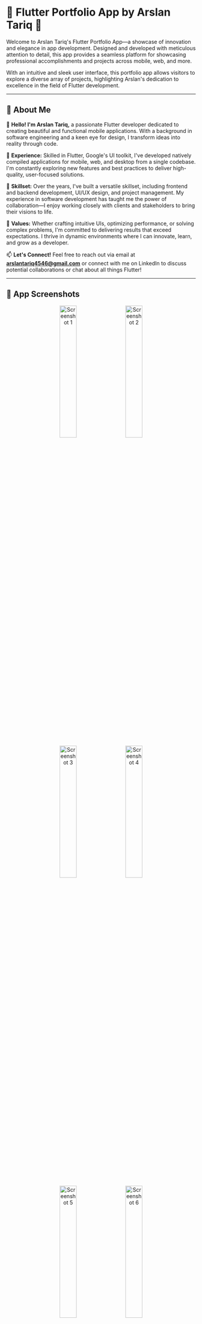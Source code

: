 # 🌟 Flutter Portfolio App by Arslan Tariq 🌟

Welcome to Arslan Tariq's Flutter Portfolio App—a showcase of innovation and elegance in app development. Designed and developed with meticulous attention to detail, this app provides a seamless platform for showcasing professional accomplishments and projects across mobile, web, and more.

With an intuitive and sleek user interface, this portfolio app allows visitors to explore a diverse array of projects, highlighting Arslan's dedication to excellence in the field of Flutter development.

---

## 🚀 About Me

👋 **Hello! I'm Arslan Tariq,** a passionate Flutter developer dedicated to creating beautiful and functional mobile applications. With a background in software engineering and a keen eye for design, I transform ideas into reality through code.

🔹 **Experience:** Skilled in Flutter, Google's UI toolkit, I've developed natively compiled applications for mobile, web, and desktop from a single codebase. I'm constantly exploring new features and best practices to deliver high-quality, user-focused solutions.

🔹 **Skillset:** Over the years, I've built a versatile skillset, including frontend and backend development, UI/UX design, and project management. My experience in software development has taught me the power of collaboration—I enjoy working closely with clients and stakeholders to bring their visions to life.

🔹 **Values:** Whether crafting intuitive UIs, optimizing performance, or solving complex problems, I'm committed to delivering results that exceed expectations. I thrive in dynamic environments where I can innovate, learn, and grow as a developer.

📫 **Let's Connect!** Feel free to reach out via email at **[arslantariq4546@gmail.com](mailto:arslantariq4546@gmail.com)** or connect with me on LinkedIn to discuss potential collaborations or chat about all things Flutter!

---

## 📸 App Screenshots

<p align="center">
  <img src="https://github.com/Arslan4546/Portfolio-App-by-ArslanTariq/blob/main/assets/screenshoot/ss1.png" alt="Screenshot 1" width="30%" style="margin: 0 10px;"/>
  <img src="https://github.com/Arslan4546/Portfolio-App-by-ArslanTariq/blob/main/assets/screenshoot/ss2.png" alt="Screenshot 2" width="30%" style="margin: 0 10px;"/>
  <img src="https://github.com/Arslan4546/Portfolio-App-by-ArslanTariq/blob/main/assets/screenshoot/ss3.png" alt="Screenshot 3" width="30%" style="margin: 0 10px;"/>
  <img src="https://github.com/Arslan4546/Portfolio-App-by-ArslanTariq/blob/main/assets/screenshoot/ss4.png" alt="Screenshot 4" width="30%" style="margin: 0 10px;"/>
  <img src="https://github.com/Arslan4546/Portfolio-App-by-ArslanTariq/blob/main/assets/screenshoot/ss5.png" alt="Screenshot 5" width="30%" style="margin: 0 10px;"/>
  <img src="https://github.com/Arslan4546/Portfolio-App-by-ArslanTariq/blob/main/assets/screenshoot/ss6.png" alt="Screenshot 6" width="30%" style="margin: 0 10px;"/>
  <img src="https://github.com/Arslan4546/Portfolio-App-by-ArslanTariq/blob/main/assets/screenshoot/ss7.png" alt="Screenshot 7" width="30%" style="margin: 0 10px;"/>
  <img src="https://github.com/Arslan4546/Portfolio-App-by-ArslanTariq/blob/main/assets/screenshoot/ss9.png" alt="Screenshot 9" width="30%" style="margin: 0 10px;"/>
  <img src="https://github.com/Arslan4546/Portfolio-App-by-ArslanTariq/blob/main/assets/screenshoot/ss10.png" alt="Screenshot 10" width="30%" style="margin: 0 10px;"/>
</p>

---

## 📞 Contact Me

- **LinkedIn:** [Arslan Tariq](https://www.linkedin.com/in/arslan4546/)
- **GitHub:** [Arslan4546](https://github.com/Arslan4546)
- **Facebook:** [Arslan Tariq](https://www.Facebook.com/Arslan4546)
- **Instagram:** [@arslantariq4546](https://www.instagram.com/arslantariq4546)
- **Email:** [arslantariq4546@gmail.com](mailto:arslantariq4546@gmail.com)

---

Thank you for visiting! Whether you're a potential client, employer, or simply an admirer of great work, I hope this app offers you a clear insight into my skills, creativity, and dedication to the craft of Flutter development.
